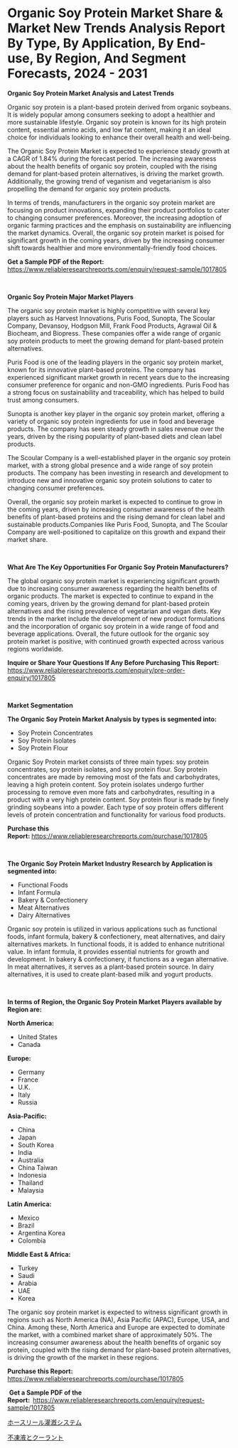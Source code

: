 <p><h1>Organic Soy Protein Market Share & Market New Trends Analysis Report By Type, By Application, By End-use, By Region, And Segment Forecasts, 2024 - 2031</h1></p><p><strong>Organic Soy Protein Market Analysis and Latest Trends</strong></p>
<p><p>Organic soy protein is a plant-based protein derived from organic soybeans. It is widely popular among consumers seeking to adopt a healthier and more sustainable lifestyle. Organic soy protein is known for its high protein content, essential amino acids, and low fat content, making it an ideal choice for individuals looking to enhance their overall health and well-being.</p><p>The Organic Soy Protein Market is expected to experience steady growth at a CAGR of 1.84% during the forecast period. The increasing awareness about the health benefits of organic soy protein, coupled with the rising demand for plant-based protein alternatives, is driving the market growth. Additionally, the growing trend of veganism and vegetarianism is also propelling the demand for organic soy protein products.</p><p>In terms of trends, manufacturers in the organic soy protein market are focusing on product innovations, expanding their product portfolios to cater to changing consumer preferences. Moreover, the increasing adoption of organic farming practices and the emphasis on sustainability are influencing the market dynamics. Overall, the organic soy protein market is poised for significant growth in the coming years, driven by the increasing consumer shift towards healthier and more environmentally-friendly food choices.</p></p>
<p><strong>Get a Sample PDF of the Report:&nbsp;</strong> <a href="https://www.reliableresearchreports.com/enquiry/request-sample/1017805">https://www.reliableresearchreports.com/enquiry/request-sample/1017805</a></p>
<p>&nbsp;</p>
<p><strong>Organic Soy Protein Major Market Players</strong></p>
<p><p>The organic soy protein market is highly competitive with several key players such as Harvest Innovations, Puris Food, Sunopta, The Scoular Company, Devansoy, Hodgson Mill, Frank Food Products, Agrawal Oil & Biocheam, and Biopress. These companies offer a wide range of organic soy protein products to meet the growing demand for plant-based protein alternatives.</p><p>Puris Food is one of the leading players in the organic soy protein market, known for its innovative plant-based proteins. The company has experienced significant market growth in recent years due to the increasing consumer preference for organic and non-GMO ingredients. Puris Food has a strong focus on sustainability and traceability, which has helped to build trust among consumers.</p><p>Sunopta is another key player in the organic soy protein market, offering a variety of organic soy protein ingredients for use in food and beverage products. The company has seen steady growth in sales revenue over the years, driven by the rising popularity of plant-based diets and clean label products.</p><p>The Scoular Company is a well-established player in the organic soy protein market, with a strong global presence and a wide range of soy protein products. The company has been investing in research and development to introduce new and innovative organic soy protein solutions to cater to changing consumer preferences.</p><p>Overall, the organic soy protein market is expected to continue to grow in the coming years, driven by increasing consumer awareness of the health benefits of plant-based proteins and the rising demand for clean label and sustainable products.Companies like Puris Food, Sunopta, and The Scoular Company are well-positioned to capitalize on this growth and expand their market share.</p></p>
<p>&nbsp;</p>
<p><strong>What Are The Key Opportunities For Organic Soy Protein Manufacturers?</strong></p>
<p><p>The global organic soy protein market is experiencing significant growth due to increasing consumer awareness regarding the health benefits of organic products. The market is expected to continue to expand in the coming years, driven by the growing demand for plant-based protein alternatives and the rising prevalence of vegetarian and vegan diets. Key trends in the market include the development of new product formulations and the incorporation of organic soy protein in a wide range of food and beverage applications. Overall, the future outlook for the organic soy protein market is positive, with continued growth expected across various regions worldwide.</p></p>
<p><strong>Inquire or Share Your Questions If Any Before Purchasing This Report:</strong> <a href="https://www.reliableresearchreports.com/enquiry/pre-order-enquiry/1017805">https://www.reliableresearchreports.com/enquiry/pre-order-enquiry/1017805</a></p>
<p>&nbsp;</p>
<p><strong>Market Segmentation</strong></p>
<p><strong>The Organic Soy Protein Market Analysis by types is segmented into:</strong></p>
<p><ul><li>Soy Protein Concentrates</li><li>Soy Protein Isolates</li><li>Soy Protein Flour</li></ul></p>
<p><p>Organic Soy Protein market consists of three main types: soy protein concentrates, soy protein isolates, and soy protein flour. Soy protein concentrates are made by removing most of the fats and carbohydrates, leaving a high protein content. Soy protein isolates undergo further processing to remove even more fats and carbohydrates, resulting in a product with a very high protein content. Soy protein flour is made by finely grinding soybeans into a powder. Each type of soy protein offers different levels of protein concentration and functionality for various food products.</p></p>
<p><strong>Purchase this Report:&nbsp;</strong><a href="https://www.reliableresearchreports.com/purchase/1017805">https://www.reliableresearchreports.com/purchase/1017805</a></p>
<p>&nbsp;</p>
<p><strong>The Organic Soy Protein Market Industry Research by Application is segmented into:</strong></p>
<p><ul><li>Functional Foods</li><li>Infant Formula</li><li>Bakery & Confectionery</li><li>Meat Alternatives</li><li>Dairy Alternatives</li></ul></p>
<p><p>Organic soy protein is utilized in various applications such as functional foods, infant formula, bakery & confectionery, meat alternatives, and dairy alternatives markets. In functional foods, it is added to enhance nutritional value. In infant formula, it provides essential nutrients for growth and development. In bakery & confectionery, it functions as a vegan alternative. In meat alternatives, it serves as a plant-based protein source. In dairy alternatives, it is used to create plant-based milk and yogurt products.</p></p>
<p>&nbsp;</p>
<p><strong>In terms of Region, the Organic Soy Protein Market Players available by Region are:</strong></p>
<p>
    <p> <strong> North America: </strong>
        <ul>
            <li>United States</li>
            <li>Canada</li>
        </ul>
        </p> 
    <p> <strong> Europe: </strong>
        <ul>
            <li>Germany</li>
            <li>France</li>
            <li>U.K.</li>
            <li>Italy</li>
            <li>Russia</li>
        </ul>
        </p> 
    <p> <strong> Asia-Pacific: </strong>
        <ul>
            <li>China</li>
            <li>Japan</li>
            <li>South Korea</li>
            <li>India</li>
            <li>Australia</li>
            <li>China Taiwan</li>
            <li>Indonesia</li>
            <li>Thailand</li>
            <li>Malaysia</li>
        </ul>
        </p> 
    <p> <strong> Latin America: </strong>
        <ul>
            <li>Mexico</li>
            <li>Brazil</li>
            <li>Argentina Korea</li>
            <li>Colombia</li>
        </ul>
        </p> 
    <p> <strong> Middle East & Africa: </strong>
        <ul>
            <li>Turkey</li>
            <li>Saudi</li>
            <li>Arabia</li>
            <li>UAE</li>
            <li>Korea</li>
        </ul>
    </p>
    </p>
<p><p>The organic soy protein market is expected to witness significant growth in regions such as North America (NA), Asia Pacific (APAC), Europe, USA, and China. Among these, North America and Europe are expected to dominate the market, with a combined market share of approximately 50%. The increasing consumer awareness about the health benefits of organic soy protein, coupled with the rising demand for plant-based protein alternatives, is driving the growth of the market in these regions.</p></p>
<p><strong>Purchase this Report: </strong><a href="https://www.reliableresearchreports.com/purchase/1017805">https://www.reliableresearchreports.com/purchase/1017805</a></p>
<p>&nbsp;<strong>Get a Sample PDF of the Report:&nbsp;&nbsp;</strong><a href="https://www.reliableresearchreports.com/enquiry/request-sample/1017805">https://www.reliableresearchreports.com/enquiry/request-sample/1017805</a></p>
<p><strong></strong></p>
<p><p><a href="https://medium.com/@diegomoen2016/%E3%83%9B%E3%83%BC%E3%82%B9%E3%83%AA%E3%83%BC%E3%83%AB%E7%81%8C%E6%BC%91%E3%82%B7%E3%82%B9%E3%83%86%E3%83%A0%E3%81%AE%E5%B8%82%E5%A0%B4%E8%A6%8F%E6%A8%A1-%E5%B8%82%E5%A0%B4%E5%B1%95%E6%9C%9B%E3%81%A8%E5%B8%82%E5%A0%B4%E4%BA%88%E6%B8%AC-2024%E5%B9%B4%E3%81%8B%E3%82%892031%E5%B9%B4%E3%81%BE%E3%81%A7-abaaab6b0e83">ホースリール灌漑システム</a></p><p><a href="https://github.com/Sophiaard2003/Market-Research-Report-List-1/blob/main/864339517341.md">不凍液とクーラント</a></p></p>